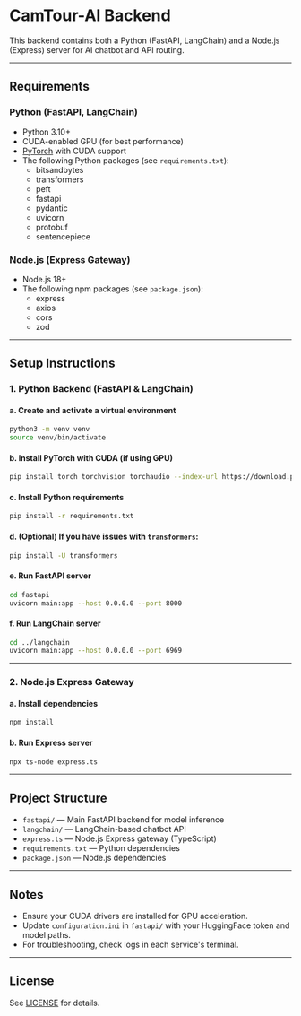 
# CamTour-AI Backend

This backend contains both a Python (FastAPI, LangChain) and a Node.js (Express) server for AI chatbot and API routing.

---

## Requirements

### Python (FastAPI, LangChain)

- Python 3.10+
- CUDA-enabled GPU (for best performance)
- [PyTorch](https://pytorch.org/) with CUDA support
- The following Python packages (see `requirements.txt`):
    - bitsandbytes
    - transformers
    - peft
    - fastapi
    - pydantic
    - uvicorn
    - protobuf
    - sentencepiece

### Node.js (Express Gateway)

- Node.js 18+
- The following npm packages (see `package.json`):
    - express
    - axios
    - cors
    - zod

---

## Setup Instructions

### 1. Python Backend (FastAPI & LangChain)

#### a. Create and activate a virtual environment
```bash
python3 -m venv venv
source venv/bin/activate
```

#### b. Install PyTorch with CUDA (if using GPU)
```bash
pip install torch torchvision torchaudio --index-url https://download.pytorch.org/whl/cu126
```

#### c. Install Python requirements
```bash
pip install -r requirements.txt
```

#### d. (Optional) If you have issues with `transformers`:
```bash
pip install -U transformers
```

#### e. Run FastAPI server
```bash
cd fastapi
uvicorn main:app --host 0.0.0.0 --port 8000
```

#### f. Run LangChain server
```bash
cd ../langchain
uvicorn main:app --host 0.0.0.0 --port 6969
```

---

### 2. Node.js Express Gateway

#### a. Install dependencies
```bash
npm install
```

#### b. Run Express server
```bash
npx ts-node express.ts
```

---

## Project Structure

- `fastapi/` — Main FastAPI backend for model inference
- `langchain/` — LangChain-based chatbot API
- `express.ts` — Node.js Express gateway (TypeScript)
- `requirements.txt` — Python dependencies
- `package.json` — Node.js dependencies

---

## Notes

- Ensure your CUDA drivers are installed for GPU acceleration.
- Update `configuration.ini` in `fastapi/` with your HuggingFace token and model paths.
- For troubleshooting, check logs in each service's terminal.

---

## License

See [LICENSE](LICENSE) for details.